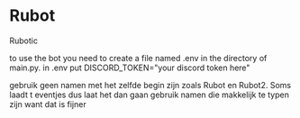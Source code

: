 # Rubot
Rubotic

to use the bot you need to create a file named .env in the directory of main.py.
in .env put DISCORD_TOKEN="your discord token here"

gebruik geen namen met het zelfde begin zijn zoals Rubot en Rubot2. Soms laadt t eventjes dus laat het dan gaan
gebruik namen die makkelijk te typen zijn want dat is fijner

